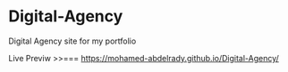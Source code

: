 # Digital-Agency
Digital Agency site for my portfolio

Live Previw >>=== https://mohamed-abdelrady.github.io/Digital-Agency/
